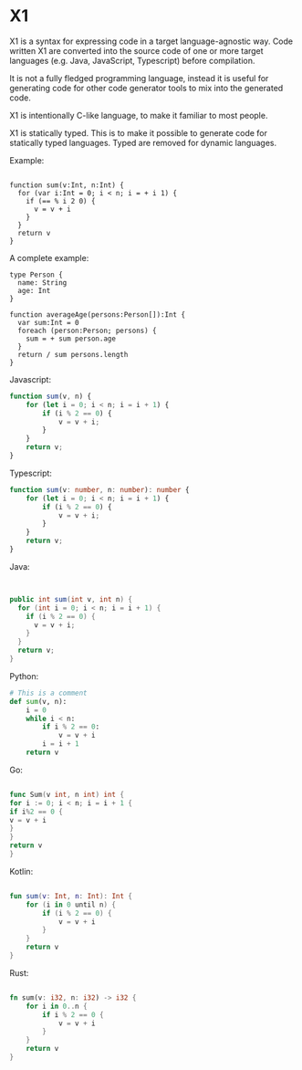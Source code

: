 # X1

X1 is a syntax for expressing code in a target language-agnostic way. Code written X1 are converted into the source code
of one or more target languages (e.g. Java, JavaScript, Typescript) before compilation.

It is not a fully fledged programming language, instead it is useful for generating code for other code generator tools
to mix into the generated code.

X1 is intentionally C-like language, to make it familiar to most people.

X1 is statically typed. This is to make it possible to generate code for statically typed languages. Typed are removed for dynamic languages.

Example:

```x1

function sum(v:Int, n:Int) {
  for (var i:Int = 0; i < n; i = + i 1) {
    if (== % i 2 0) {
      v = v + i
    }
  }
  return v
}
```

A complete example:

```x1
type Person {
  name: String
  age: Int
}

function averageAge(persons:Person[]):Int {
  var sum:Int = 0
  foreach (person:Person; persons) {
    sum = + sum person.age
  }
  return / sum persons.length
}
```

Javascript:

```javascript
function sum(v, n) {
    for (let i = 0; i < n; i = i + 1) {
        if (i % 2 == 0) {
            v = v + i;
        }
    }
    return v;
}

```

Typescript:

```typescript
function sum(v: number, n: number): number {
    for (let i = 0; i < n; i = i + 1) {
        if (i % 2 == 0) {
            v = v + i;
        }
    }
    return v;
}
```

Java:

```java


public int sum(int v, int n) {
  for (int i = 0; i < n; i = i + 1) {
    if (i % 2 == 0) {
      v = v + i;
    }
  }
  return v;
}
```

Python:

```python
# This is a comment
def sum(v, n):
    i = 0
    while i < n:
        if i % 2 == 0:
            v = v + i
        i = i + 1
    return v
```

Go:

```go

func Sum(v int, n int) int {
for i := 0; i < n; i = i + 1 {
if i%2 == 0 {
v = v + i
}
}
return v
}
```

Kotlin:

```kotlin

fun sum(v: Int, n: Int): Int {
    for (i in 0 until n) {
        if (i % 2 == 0) {
            v = v + i
        }
    }
    return v
}
```

Rust:

```rust

fn sum(v: i32, n: i32) -> i32 {
    for i in 0..n {
        if i % 2 == 0 {
            v = v + i
        }
    }
    return v
}
```